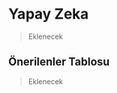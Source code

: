 <!-- NOTLAR 
 - Bu kategoride lokal ve bulut tabanlı yapay zekalar ayrı ayrı eklenebilir- tek bir tabloda belirtilebilir ancak lokal ve bulut tabanlı yapay zekaların farkı anlatılmalıdır. 
 - Tablo eklemeyi unutmayın 
 - Uygun görseller eklemeyi unutmayın.
 - İçerik kuralları ve ekleme yapmak sayfalarını ziyaret edebilirsiniz -->

# Yapay Zeka

> Eklenecek

## Önerilenler Tablosu

> Eklenecek
